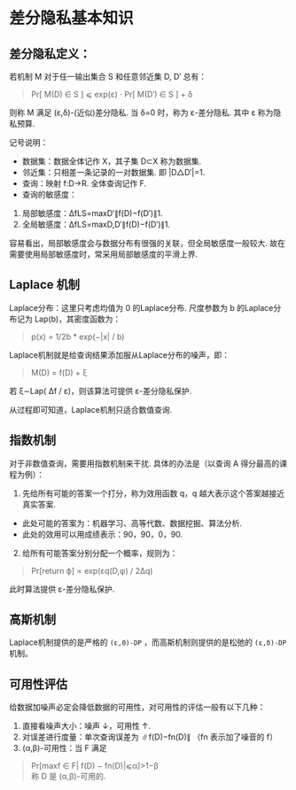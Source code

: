 # 差分隐私基本知识

## 差分隐私定义：
若机制 M 对于任一输出集合 S 和任意邻近集 D, D′ 总有：
> Pr[ M(D) ∈ S ] ⩽ exp(ε) ⋅ Pr[ M(D′) ∈ S ] + δ

则称 M 满足 (ε,δ)-(近似)差分隐私. 当 δ=0 时，称为 ε-差分隐私. 其中 ε 称为隐私预算.

记号说明：

- 数据集：数据全体记作 X，其子集 D⊂X 称为数据集.
- 邻近集：只相差一条记录的一对数据集. 即 |D△D′|=1.
- 查询：映射 f:D→R. 全体查询记作 F.
- 查询的敏感度：

1. 局部敏感度：ΔfLS=maxD′∥f(D)−f(D′)∥1.
2. 全局敏感度：ΔfLS=maxD,D′∥f(D)−f(D′)∥1.

容易看出，局部敏感度会与数据分布有很强的关联，但全局敏感度一般较大. 故在需要使用局部敏感度时，常采用局部敏感度的平滑上界.


## Laplace 机制
Laplace分布：这里只考虑均值为 0 的Laplace分布. 尺度参数为 b 的Laplace分布记为 Lap(b)，其密度函数为：
> p(x) = 1/2b * exp(−|x| / b)

Laplace机制就是给查询结果添加服从Laplace分布的噪声，即：
> M(D) = f(D) + ξ

若 ξ∼Lap( Δf / ε)，则该算法可提供 ε-差分隐私保护.

从过程即可知道，Laplace机制只适合数值查询.


## 指数机制
对于非数值查询，需要用指数机制来干扰. 具体的办法是（以查询 A 得分最高的课程为例）：
1. 先给所有可能的答案一个打分，称为效用函数 q，q 越大表示这个答案越接近真实答案.
- 此处可能的答案为：机器学习、高等代数、数据挖掘、算法分析.
- 此处的效用可以用成绩表示：90，90，0，90.
2. 给所有可能答案分别分配一个概率，规则为：
> Pr[return ϕ] ∝ exp(εq(D,φ) / 2Δq)

此时算法提供 ε-差分隐私保护.

## 高斯机制
Laplace机制提供的是严格的 `(ε,0)-DP` ，而高斯机制则提供的是松弛的 `(ε,δ)-DP` 机制。


## 可用性评估
给数据加噪声必定会降低数据的可用性，对可用性的评估一般有以下几种：

1. 直接看噪声大小：噪声 ↓，可用性 ↑.
2. 对误差进行度量：单次查询误差为 ∥f(D)−fn(D)∥ （fn 表示加了噪音的 f）
3. (α,β)-可用性：当 F 满足
> Pr[maxf ∈ F| f(D) − fn(D)|⩽α]>1−β  
> 称 D 是 (α,β)-可用的.





